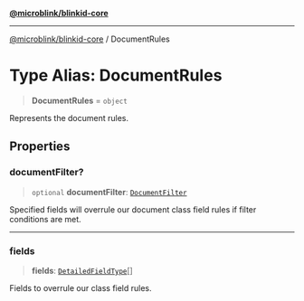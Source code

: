 [**@microblink/blinkid-core**](../README.md)

***

[@microblink/blinkid-core](../README.md) / DocumentRules

# Type Alias: DocumentRules

> **DocumentRules** = `object`

Represents the document rules.

## Properties

### documentFilter?

> `optional` **documentFilter**: [`DocumentFilter`](DocumentFilter.md)

Specified fields will overrule our document class field rules if filter
conditions are met.

***

### fields

> **fields**: [`DetailedFieldType`](DetailedFieldType.md)[]

Fields to overrule our class field rules.
